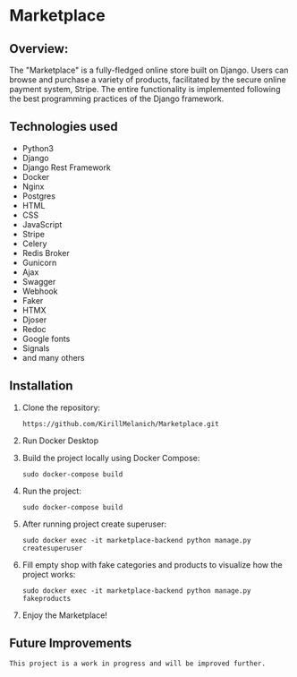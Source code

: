 # Marketplace

## Overview:
The "Marketplace" is a fully-fledged online store built on Django. Users can browse and purchase a variety of products, facilitated by the secure online payment system, Stripe. The entire functionality is implemented following the best programming practices of the Django framework.

## Technologies used
- Python3
- Django
- Django Rest Framework
- Docker
- Nginx
- Postgres
- HTML
- CSS
- JavaScript
- Stripe
- Celery
- Redis Broker
- Gunicorn
- Ajax
- Swagger
- Webhook
- Faker
- HTMX
- Djoser
- Redoc
- Google fonts
- Signals
- and many others

## Installation 
1. Clone the repository:
   ```shell
   https://github.com/KirillMelanich/Marketplace.git
2. Run Docker Desktop 
   
3. Build the project locally using Docker Compose:
   ```shell
   sudo docker-compose build
4. Run the project:
   ```shell
   sudo docker-compose build
5. After running project create superuser:
   ```shell
   sudo docker exec -it marketplace-backend python manage.py createsuperuser
   
6. Fill empty shop with fake categories and products to visualize how the project works:
   ```shell
   sudo docker exec -it marketplace-backend python manage.py fakeproducts

7. Enjoy the Marketplace!

## Future Improvements
    This project is a work in progress and will be improved further.